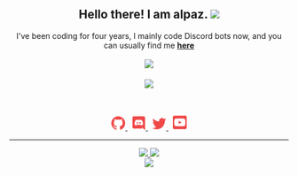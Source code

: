 <h2 align="center">
    Hello there! I am <strong>alpaz</strong>. <img src="https://raw.githubusercontent.com/MartinHeinz/MartinHeinz/master/wave.gif" width="30px">
</h2>
<p align="center">
    I've been coding for four years, I mainly code Discord bots now, and you can usually find me <strong> <a href="https://matrixdev.xyz/discord">here</a></strong>
<br>
<br>
<a href="https://github.com/Alpazified/">
        <img src="https://komarev.com/ghpvc/?username=Alpazified&color=blueviolet" />
  </a> 
<br>
<br>
<a href="https://discord.com/users/473613869328367632">
        <img src="https://lanyard-profile-readme.vercel.app/api/473613869328367632?idleMessage=%22I%27m%20the%20biggest%20hypocrite%20%20of%202015%22&borderRadius=25px" />
    </a>
</p>
&nbsp;
<p align="center">
    <a href="https://github.com/Alpazified/">
        <img src="./assets/icons/socialmedia-icons/github-solid.svg/" width="25px" />
    </a>
    &nbsp;
    <a href="https://discord.com/users/473613869328367632">
        <img src="./assets/icons/socialmedia-icons/discord-solid.svg/" width="25px" />
    </a>
    &nbsp;
    <a href="https://twitter.com/goawaylol/">
        <img src="./assets/icons/socialmedia-icons/twitter-solid.svg/" width="25px" />
    </a>
    &nbsp;
    <a href="https://www.youtube.com/c/alpazwyd">
        <img src="./assets/icons/socialmedia-icons/youtube-solid.svg/" width="25px" />
    </a>
    
</p>
<hr/>
<p align="center">
    <a href="https://github.com/Alpazified/">
        <img src="https://github-readme-streak-stats.herokuapp.com?user=Alpazified&theme=nightowl&hide_border=true&date_format=M%20j%5B%2C%20Y%5D" />
  </a> 
  <a href="https://github.com/Alpazified/">
        <img src="https://github-readme-stats.vercel.app/api?username=Alpazified&show_icons=true&theme=nightowl" />
  </a> 
<br>
<a href="https://github.com/Alpazified/">
        <img src="https://github-readme-stats.vercel.app/api/top-langs/?username=Alpazified&theme=nightowl&langs_count=8&layout=compact" />
  </a> 
</p>


